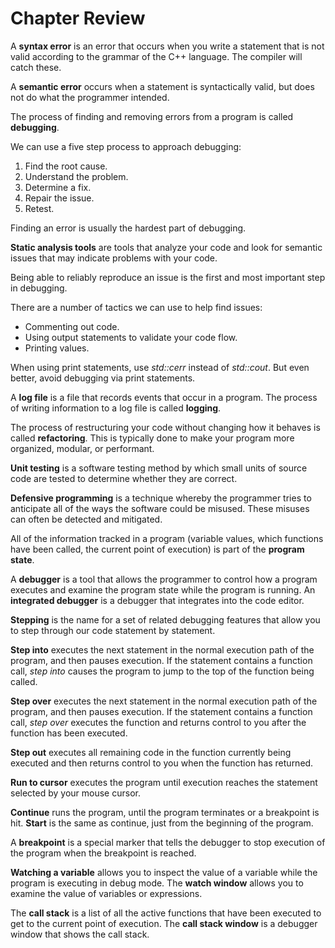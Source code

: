 # Chapter Review

A **syntax error** is an error that occurs when you write a statement that is not valid according to the grammar of the C++ language. The compiler will catch these.

A **semantic error** occurs when a statement is syntactically valid, but does not do what the programmer intended.

The process of finding and removing errors from a program is called **debugging**.

We can use a five step process to approach debugging:

1. Find the root cause.
2. Understand the problem.
3. Determine a fix.
4. Repair the issue.
5. Retest.

Finding an error is usually the hardest part of debugging.



**Static analysis tools** are tools that analyze your code and look for semantic issues that may indicate problems with your code.

Being able to reliably reproduce an issue is the first and most important step in debugging.

There are a number of tactics we can use to help find issues:

- Commenting out code.
- Using output statements to validate your code flow.
- Printing values.

When using print statements, use *std::cerr* instead of *std::cout*. But even better, avoid debugging via print statements.

A **log file** is a file that records events that occur in a program. The process of writing information to a log file is called **logging**.

The process of restructuring your code without changing how it behaves is called **refactoring**. This is typically done to make your program more organized, modular, or performant.

**Unit testing** is a software testing method by which small units of source code are tested to determine whether they are correct.

**Defensive programming** is a technique whereby the programmer tries to anticipate all of the ways the software could be misused. These misuses can often be detected and mitigated.

All of the information tracked in a program (variable values, which functions have been called, the current point of execution) is part of the **program state**.

A **debugger** is a tool that allows the programmer to control how a program executes and examine the program state while the program is running. An **integrated debugger** is a debugger that integrates into the code editor.



**Stepping** is the name for a set of related debugging features that allow you to step through our code statement by statement.

**Step into** executes the next statement in the normal execution path of the program, and then pauses execution. If the statement contains a function call, *step into* causes the program to jump to the top of the function being called.

**Step over** executes the next statement in the normal execution path of the program, and then pauses execution. If the statement contains a function call, *step over* executes the function and returns control to you after the function has been executed.

**Step out** executes all remaining code in the function currently being executed and then returns control to you when the function has returned.

**Run to cursor** executes the program until execution reaches the statement selected by your mouse cursor.



**Continue** runs the program, until the program terminates or a breakpoint is hit.
**Start** is the same as continue, just from the beginning of the program.

A **breakpoint** is a special marker that tells the debugger to stop execution of the program when the breakpoint is reached.

**Watching a variable** allows you to inspect the value of a variable while the program is executing in debug mode. The **watch window** allows you to examine the value of variables or expressions.

The **call stack** is a list of all the active functions that have been executed to get to the current point of execution. The **call stack window** is a debugger window that shows the call stack.